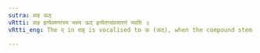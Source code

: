 ```yaml
---
sutra: वाह ऊठ्
vRtti: वाह इत्येवमन्तस्य भस्य ऊठ् इत्येतत्संप्रसारणं भवति ॥
vRtti_eng: The व् in वाह् is vocalised to ऊ (ऊठ्), when the compound stem is _Bha_.

---
```

